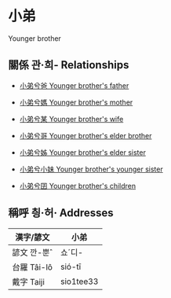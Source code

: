# 小弟
Younger brother

## 關係 관·희- Relationships

- [小弟兮爸 Younger brother's father](member2.md)

- [小弟兮媽 Younger brother's mother](member3.md)

- [小弟兮某 Younger brother's wife](member21.md)

- [小弟兮哥 Younger brother's elder brother](member4.md)

- [小弟兮姊 Younger brother's elder sister](member5.md)

- [小弟兮小妹 Younger brother's younger sister](member7.md)

- [小弟兮囝 Younger brother's children](member22.md)



## 稱呼 칑·허· Addresses

漢字/諺文 | 小弟
--- | ---
諺文 깐-뿐ˆ | 쇼ˊ디-
台羅 Tâi-lô | sió-tī
戴字 Taiji | sio1tee33


